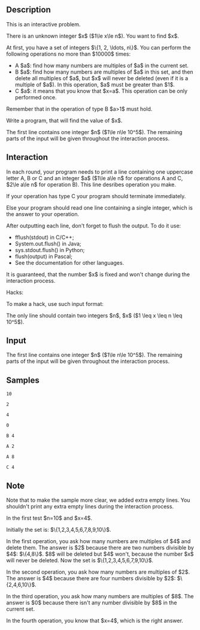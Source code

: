 ## Description

<div><p><span class="tex-font-style-bf">This is an interactive problem.</span></p><p>There is an unknown integer $x$ ($1\le x\le n$). You want to find $x$.</p><p>At first, you have a set of integers $\{1, 2, \ldots, n\}$. You can perform the following operations no more than $10000$ times:</p><ul> <li> <span class="tex-font-style-tt">A</span> $a$: find how many numbers are multiples of $a$ in the current set. </li><li> <span class="tex-font-style-tt">B</span> $a$: find how many numbers are multiples of $a$ in this set, and then delete all multiples of $a$, but $x$ will never be deleted (even if it is a multiple of $a$). In this operation, $a$ must be greater than $1$. </li><li> <span class="tex-font-style-tt">C</span> $a$: it means that you know that $x=a$. This operation can be only performed once. </li></ul><p>Remember that in the operation of type <span class="tex-font-style-tt">B</span> $a&gt;1$ must hold.</p><p>Write a program, that will find the value of $x$.</p></div><div class="input-specification"><p>The first line contains one integer $n$ ($1\le n\le 10^5$). The remaining parts of the input will be given throughout the interaction process.</p></div><div><h2>Interaction</h2><p>In each round, your program needs to print a line containing one uppercase letter <span class="tex-font-style-tt">A</span>, <span class="tex-font-style-tt">B</span> or <span class="tex-font-style-tt">C</span> and an integer $a$ ($1\le a\le n$ for operations <span class="tex-font-style-tt">A</span> and <span class="tex-font-style-tt">C</span>, $2\le a\le n$ for operation <span class="tex-font-style-tt">B</span>). This line desribes operation you make.</p><p>If your operation has type <span class="tex-font-style-tt">C</span> your program should terminate immediately.</p><p>Else your program should read one line containing a single integer, which is the answer to your operation.</p><p>After outputting each line, don't forget to flush the output. To do it use:</p><ul> <li> fflush(stdout) in C/C++; </li><li> System.out.flush() in Java; </li><li> sys.stdout.flush() in Python; </li><li> flush(output) in Pascal; </li><li> See the documentation for other languages. </li></ul><p>It is guaranteed, that the number $x$ is fixed and won't change during the interaction process.</p><p><span class="tex-font-style-bf">Hacks:</span></p><p>To make a hack, use such input format:</p><p>The only line should contain two integers $n$, $x$ ($1 \leq x \leq n \leq 10^5$).</p></div>

## Input

<p>The first line contains one integer $n$ ($1\le n\le 10^5$). The remaining parts of the input will be given throughout the interaction process.</p>

## Samples

```input1
10

2

4

0
```

```output1
B 4

A 2

A 8

C 4
```




## Note

<p>Note that to make the sample more clear, we added extra empty lines. You shouldn't print any extra empty lines during the interaction process.</p><p>In the first test $n=10$ and $x=4$.</p><p>Initially the set is: $\{1,2,3,4,5,6,7,8,9,10\}$.</p><p>In the first operation, you ask how many numbers are multiples of $4$ and delete them. The answer is $2$ because there are two numbers divisible by $4$: $\{4,8\}$. $8$ will be deleted but $4$ won't, because the number $x$ will never be deleted. Now the set is $\{1,2,3,4,5,6,7,9,10\}$.</p><p>In the second operation, you ask how many numbers are multiples of $2$. The answer is $4$ because there are four numbers divisible by $2$: $\{2,4,6,10\}$.</p><p>In the third operation, you ask how many numbers are multiples of $8$. The answer is $0$ because there isn't any number divisible by $8$ in the current set.</p><p>In the fourth operation, you know that $x=4$, which is the right answer.</p>
